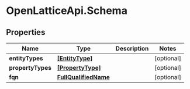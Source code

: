 # OpenLatticeApi.Schema

## Properties

Name | Type | Description | Notes
------------ | ------------- | ------------- | -------------
**entityTypes** | [**[EntityType]**](EntityType.md) |  | [optional] 
**propertyTypes** | [**[PropertyType]**](PropertyType.md) |  | [optional] 
**fqn** | [**FullQualifiedName**](FullQualifiedName.md) |  | [optional] 


